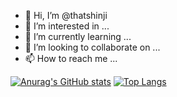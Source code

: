 - 👋 Hi, I’m @thatshinji
- 👀 I’m interested in ...
- 🌱 I’m currently learning ...
- 💞️ I’m looking to collaborate on ...
- 📫 How to reach me ...

<!---
thatshinji/thatshinji is a ✨ special ✨ repository because its `README.md` (this file) appears on your GitHub profile.
You can click the Preview link to take a look at your changes.
--->
[![Anurag's GitHub stats](https://github-readme-stats.vercel.app/api?username=thatshinji&show_icons=true&show_owner=true)](https://github.com/thatshinji/github-readme-stats)
[![Top Langs](https://github-readme-stats.vercel.app/api/top-langs/?username=thatshinji&layout=compact)](https://github.com/thatshinji/github-readme-stats)
